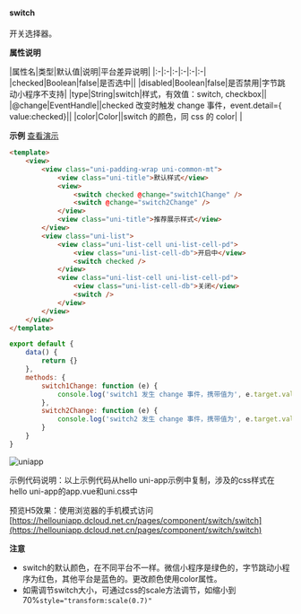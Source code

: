 #### switch

开关选择器。

**属性说明**

|属性名|类型|默认值|说明|平台差异说明|
|:-|:-|:-|:-|:-|:-|
|checked|Boolean|false|是否选中||
|disabled|Boolean|false|是否禁用|字节跳动小程序不支持|
|type|String|switch|样式，有效值：switch, checkbox||
|@change|EventHandle||checked 改变时触发 change 事件，event.detail={ value:checked}||
|color|Color||switch 的颜色，同 css 的 color|&nbsp;|

**示例** [查看演示](https://hellouniapp.dcloud.net.cn/pages/component/switch/switch)
 
```html
<template>
	<view>
		<view class="uni-padding-wrap uni-common-mt">
			<view class="uni-title">默认样式</view>
			<view>
				<switch checked @change="switch1Change" />
				<switch @change="switch2Change" />
			</view>
			<view class="uni-title">推荐展示样式</view>
		</view>
		<view class="uni-list">
			<view class="uni-list-cell uni-list-cell-pd">
				<view class="uni-list-cell-db">开启中</view>
				<switch checked />
			</view>
			<view class="uni-list-cell uni-list-cell-pd">
				<view class="uni-list-cell-db">关闭</view>
				<switch />
			</view>
		</view>
	</view>
</template>
```
 
```javascript
export default {
    data() {
        return {}
    },
    methods: {
        switch1Change: function (e) {
            console.log('switch1 发生 change 事件，携带值为', e.target.value)
        },
        switch2Change: function (e) {
            console.log('switch2 发生 change 事件，携带值为', e.target.value)
        }
    }
}
```

![uniapp](https://bjetxgzv.cdn.bspapp.com/VKCEYUGU-uni-app-doc/51f6fb50-4f2f-11eb-b680-7980c8a877b8.png)

示例代码说明：以上示例代码从hello uni-app示例中复制，涉及的css样式在hello uni-app的app.vue和uni.css中

预览H5效果：使用浏览器的手机模式访问[https://hellouniapp.dcloud.net.cn/pages/component/switch/switch](https://hellouniapp.dcloud.net.cn/pages/component/switch/switch)

**注意**
- switch的默认颜色，在不同平台不一样。微信小程序是绿色的，字节跳动小程序为红色，其他平台是蓝色的。更改颜色使用color属性。
- 如需调节switch大小，可通过css的scale方法调节，如缩小到70%`style="transform:scale(0.7)"`
